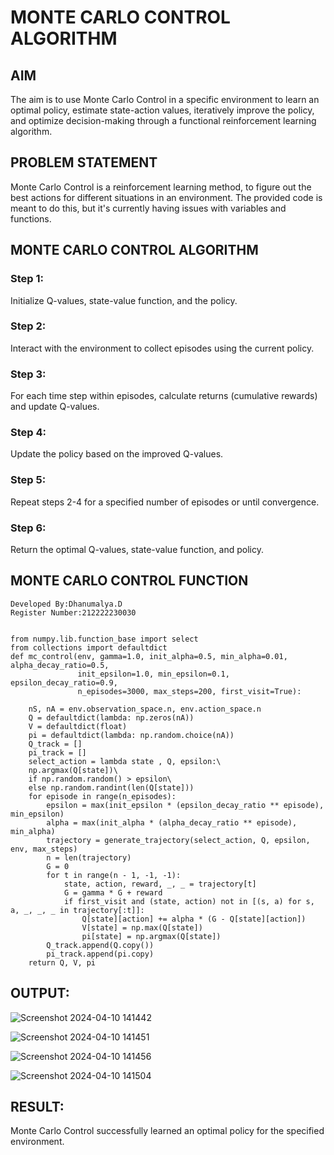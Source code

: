 # MONTE CARLO CONTROL ALGORITHM

## AIM
The aim is to use Monte Carlo Control in a specific environment to learn an optimal policy, estimate state-action values, iteratively improve the policy, and optimize decision-making through a functional reinforcement learning algorithm.

## PROBLEM STATEMENT
Monte Carlo Control is a reinforcement learning method, to figure out the best actions for different situations in an environment. The provided code is meant to do this, but it's currently having issues with variables and functions.

## MONTE CARLO CONTROL ALGORITHM
### Step 1:
Initialize Q-values, state-value function, and the policy.

### Step 2:
Interact with the environment to collect episodes using the current policy.

### Step 3:
For each time step within episodes, calculate returns (cumulative rewards) and update Q-values.

### Step 4:
Update the policy based on the improved Q-values.

### Step 5:
Repeat steps 2-4 for a specified number of episodes or until convergence.

### Step 6:
Return the optimal Q-values, state-value function, and policy.

## MONTE CARLO CONTROL FUNCTION
```
Developed By:Dhanumalya.D
Register Number:212222230030
```
```

from numpy.lib.function_base import select
from collections import defaultdict
def mc_control(env, gamma=1.0, init_alpha=0.5, min_alpha=0.01, alpha_decay_ratio=0.5,
               init_epsilon=1.0, min_epsilon=0.1, epsilon_decay_ratio=0.9,
               n_episodes=3000, max_steps=200, first_visit=True):

    nS, nA = env.observation_space.n, env.action_space.n
    Q = defaultdict(lambda: np.zeros(nA))
    V = defaultdict(float)
    pi = defaultdict(lambda: np.random.choice(nA))
    Q_track = []
    pi_track = []
    select_action = lambda state , Q, epsilon:\
    np.argmax(Q[state])\
    if np.random.random() > epsilon\
    else np.random.randint(len(Q[state]))
    for episode in range(n_episodes):
        epsilon = max(init_epsilon * (epsilon_decay_ratio ** episode), min_epsilon)
        alpha = max(init_alpha * (alpha_decay_ratio ** episode), min_alpha)
        trajectory = generate_trajectory(select_action, Q, epsilon, env, max_steps)
        n = len(trajectory)
        G = 0
        for t in range(n - 1, -1, -1):
            state, action, reward, _, _ = trajectory[t]
            G = gamma * G + reward
            if first_visit and (state, action) not in [(s, a) for s, a, _, _, _ in trajectory[:t]]:
                Q[state][action] += alpha * (G - Q[state][action])
                V[state] = np.max(Q[state])
                pi[state] = np.argmax(Q[state])
        Q_track.append(Q.copy())
        pi_track.append(pi.copy)
    return Q, V, pi
```

## OUTPUT:
![Screenshot 2024-04-10 141442](https://github.com/Dhanudhanaraj/monte-carlo-control/assets/119218812/a7e7e2e3-d5c0-4513-9155-f0d08bd89a76)

![Screenshot 2024-04-10 141451](https://github.com/Dhanudhanaraj/monte-carlo-control/assets/119218812/59078911-01ba-499c-916c-e535711b5002)

![Screenshot 2024-04-10 141456](https://github.com/Dhanudhanaraj/monte-carlo-control/assets/119218812/699de660-514a-426f-bd6b-13e940d16e3e)

![Screenshot 2024-04-10 141504](https://github.com/Dhanudhanaraj/monte-carlo-control/assets/119218812/77c7711d-83c2-4808-b38a-0df9ff184fb3)

## RESULT:
Monte Carlo Control successfully learned an optimal policy for the specified environment.
